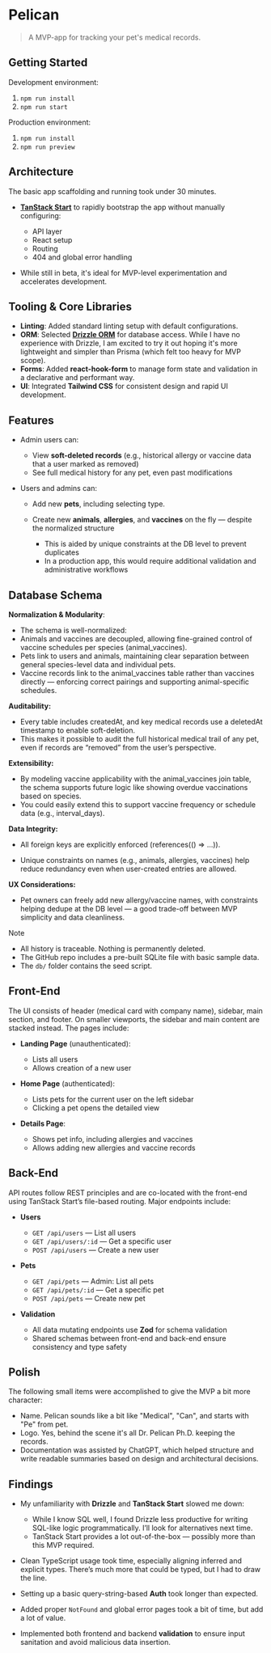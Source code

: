 # Pelican

> A MVP-app for tracking your pet's medical records.

## Getting Started

Development environment:

1. `npm run install`
2. `npm run start`

Production environment:

1. `npm run install`
2. `npm run preview`

## Architecture

The basic app scaffolding and running took under 30 minutes.

- **[TanStack Start](https://tanstack.com/start)** to rapidly bootstrap the app without manually configuring:

  - API layer
  - React setup
  - Routing
  - 404 and global error handling

- While still in beta, it's ideal for MVP-level experimentation and accelerates development.

## Tooling & Core Libraries

- **Linting**: Added standard linting setup with default configurations.
- **ORM**: Selected **[Drizzle ORM](https://orm.drizzle.team/)** for database access. While I have no experience with Drizzle, I am excited to try it out hoping it's more lightweight and simpler than Prisma (which felt too heavy for MVP scope).
- **Forms**: Added **react-hook-form** to manage form state and validation in a declarative and performant way.
- **UI**: Integrated **Tailwind CSS** for consistent design and rapid UI development.

## Features

- Admin users can:

  - View **soft-deleted records** (e.g., historical allergy or vaccine data that a user marked as removed)
  - See full medical history for any pet, even past modifications

- Users and admins can:

  - Add new **pets**, including selecting type.
  - Create new **animals**, **allergies**, and **vaccines** on the fly — despite the normalized structure

    - This is aided by unique constraints at the DB level to prevent duplicates
    - In a production app, this would require additional validation and administrative workflows

## Database Schema

**Normalization & Modularity**:

- The schema is well-normalized:
- Animals and vaccines are decoupled, allowing fine-grained control of vaccine schedules per species (animal_vaccines).
- Pets link to users and animals, maintaining clear separation between general species-level data and individual pets.
- Vaccine records link to the animal_vaccines table rather than vaccines directly — enforcing correct pairings and supporting animal-specific schedules.

**Auditability:**

- Every table includes createdAt, and key medical records use a deletedAt timestamp to enable soft-deletion.
- This makes it possible to audit the full historical medical trail of any pet, even if records are “removed” from the user’s perspective.

**Extensibility:**

- By modeling vaccine applicability with the animal_vaccines join table, the schema supports future logic like showing overdue vaccinations based on species.
- You could easily extend this to support vaccine frequency or schedule data (e.g., interval_days).

**Data Integrity:**

- All foreign keys are explicitly enforced (references(() => ...)).

- Unique constraints on names (e.g., animals, allergies, vaccines) help reduce redundancy even when user-created entries are allowed.

**UX Considerations:**

- Pet owners can freely add new allergy/vaccine names, with constraints helping dedupe at the DB level — a good trade-off between MVP simplicity and data cleanliness.

> [!NOTE]
>
> - All history is traceable. Nothing is permanently deleted.
> - The GitHub repo includes a pre-built SQLite file with basic sample data.
> - The `db/` folder contains the seed script.

## Front-End

The UI consists of header (medical card with company name), sidebar, main section, and footer. On smaller viewports, the sidebar and main content are stacked instead. The pages include:

- **Landing Page** (unauthenticated):

  - Lists all users
  - Allows creation of a new user

- **Home Page** (authenticated):

  - Lists pets for the current user on the left sidebar
  - Clicking a pet opens the detailed view

- **Details Page**:

  - Shows pet info, including allergies and vaccines
  - Allows adding new allergies and vaccine records

## Back-End

API routes follow REST principles and are co-located with the front-end using TanStack Start’s file-based routing. Major endpoints include:

- **Users**

  - `GET /api/users` — List all users
  - `GET /api/users/:id` — Get a specific user
  - `POST /api/users` — Create a new user

- **Pets**

  - `GET /api/pets` — Admin: List all pets
  - `GET /api/pets/:id` — Get a specific pet
  - `POST /api/pets` — Create new pet

- **Validation**

  - All data mutating endpoints use **Zod** for schema validation
  - Shared schemas between front-end and back-end ensure consistency and type safety

## Polish

The following small items were accomplished to give the MVP a bit more character:

- Name. Pelican sounds like a bit like "Medical", "Can", and starts with "Pe" from pet.
- Logo. Yes, behind the scene it's all Dr. Pelican Ph.D. keeping the records.
- Documentation was assisted by ChatGPT, which helped structure and write readable summaries based on design and architectural decisions.

## Findings

- My unfamiliarity with **Drizzle** and **TanStack Start** slowed me down:

  - While I know SQL well, I found Drizzle less productive for writing SQL-like logic programmatically. I’ll look for alternatives next time.
  - TanStack Start provides a lot out-of-the-box — possibly more than this MVP required.

- Clean TypeScript usage took time, especially aligning inferred and explicit types. There’s much more that could be typed, but I had to draw the line.
- Setting up a basic query-string-based **Auth** took longer than expected.
- Added proper `NotFound` and global error pages took a bit of time, but add a lot of value.
- Implemented both frontend and backend **validation** to ensure input sanitation and avoid malicious data insertion.
